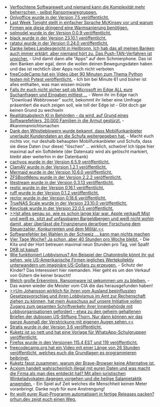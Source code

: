* [Verflochtene Softwarewelt und niemand kann die Komplexität mehr beherrschen - selbst Ransomwaregruppen.](http://blog.fefe.de/?ts=9bcba7d0)
* [Onlyoffice wurde in der Version 7.5 veröffentlicht.](https://www.linux-magazin.de/news/aktualisiertes-onlyoffice-oeffnet-und-bearbeitet-pdf-dokumente/)
* [Last Week Tonight stellt in einfacher Sprache McKinsey vor und warum Firmen wie diese dringend eine Warmsanierung benötigen.](http://blog.fefe.de/?ts=9bc8a3c6)
* [sqlmodel wurde in der Version 0.0.9 veröffentlicht.](https://github.com/tiangolo/sqlmodel/releases/tag/0.0.9)
* [black wurde in der Version 23.10.1 veröffentlicht.](https://github.com/psf/black/releases/tag/23.10.1)
* [ratatui wurde in der Version 0.24.0 veröffentlicht.](https://github.com/ratatui-org/ratatui/releases/tag/v0.24.0)
* [Danke liebes Landesgericht in Heilbronn. Ich hab das all meinen Banken auch immer erklärt, aber niemand hört zu. Das Push-TAN-Verfahren ist unsicher.](https://www.borncity.com/blog/2023/10/24/gericht-stuft-push-tan-verfahren-der-banken-als-unsicher-ein/) - Und damit dann alle "Apps" auf dem Schmierphone. Das ist den Banken aber egal, denn die wollen deinen Bewegungsdaten haben und das ist rechtlich über Apps noch nicht verboten
* [freeCodeCamp hat ein Video über 90 Minuten zum Thema Python testen mit Pytest veröffentlicht.](https://www.freecodecamp.org/news/testing-in-python-with-pytest/) - Ich bin bei Minute 61 und bisher ist alles enthalten, was man wissen müsste
* [Falls ihr euch nicht sicher seit ob Microsoft im Edge ALL eure Suchanfragen und Eingaben mitliest ...](https://www.borncity.com/blog/2023/10/23/microsoft-edge-zeigt-chrome-interessenten-umfrage-statt-download/) - Wenn ihr im Edge nach "Download Webbrowser" sucht, bekommt ihr lieber eine Umfrage präsentiert die euch zeigen soll, wie toll der Edge ist - Gibt doch gar keinen Grund zu wechseln
* [Realitätsabgleich KI in Behörden - da wird, auf Grund eines Softwarefehlers, 20.000 Familien in die Armut gestürzt.](https://netzpolitik.org/2023/ki-verordnung-auf-der-zielgeraden-welche-schlupfloecher-die-eu-jetzt-noch-schliessen-muss/) - #kannmannichtsmachen
* [Dank den Whistleblowern wurde bekannt, dass Mobilfunkanbieter unerlaubt Kundendaten an die Schufa weitergegeben hat.](https://www.borncity.com/blog/2023/10/23/schufa-lscht-daten-zu-handyvertrgen/) - Macht euch nichts vor, nur deshalb behaupten Mobilfunkanbieter und Schufa, dass sie diese Daten (nur diese) "löschen" ... wirklich, schwöre! Ich tippe hier maximal auf ein Softdelete (der Datensatz wird als gelöscht markiert, bleibt aber weiterhin in der Datenbank)
* [cachyos wurde in der Version 6.5.9 veröffentlicht.](https://github.com/CachyOS/linux-cachyos/releases/tag/6.5.9)
* [ClamAV wurde in der Version 1.2.1 veröffentlicht.](https://github.com/Cisco-Talos/clamav/releases/tag/clamav-1.2.1)
* [Mermaid wurde in der Version 10.6.0 veröffentlicht.](https://github.com/mermaid-js/mermaid/releases/tag/v10.6.0)
* [ZFSBootMenu wurde in der Version 2.2.2 veröffentlicht.](https://github.com/zbm-dev/zfsbootmenu/releases/tag/v2.2.2)
* [litestream wurde in der Version 0.3.13 veröffentlicht.](https://github.com/benbjohnson/litestream/releases/tag/v0.3.13)
* [restic wurde in der Version 0.16.1 veröffentlicht.](https://github.com/restic/restic/releases/tag/v0.16.1)
* [ruff wurde in der Version 0.1.2 veröffentlicht.](https://github.com/astral-sh/ruff/releases/tag/v0.1.2)
* [rector wurde in der Version 0.18.6 veröffentlicht.](https://github.com/rectorphp/rector/releases/tag/0.18.6)
* [TrueNAS Scale wurde in der Version 23.10.0 veröffentlicht.](https://github.com/truenas/documentation/releases/tag/TS23.10.0)
* [Keycloak wurde in der Version 22.0.5 veröffentlicht.](https://github.com/keycloak/keycloak/releases/tag/22.0.5)
* [>>Ist alles genau so, wie es schon lange klar war. Apple verkauft Mist und weiß es, sitzt auf unfassbaren Bargeldbergen und weiß nicht wohin damit, aber überlässt die Finanzierung derartiger Forschung dem Steuerzahler, Konkurrenten und dem Militär.<<](http://blog.fefe.de/?ts=9bc766d1)
* [Softwarefehler bei Wahlen in der Schweiz ... kann man nichts machen](http://blog.fefe.de/?ts=9bc7dcde)
* [Vier Tage Woche? Ja schon, aber 40 Stunden pro Woche bleibt.](http://blog.fefe.de/?ts=9bc6a1cf) - Die Kita und der Hort betreuen maximal neun Stunden pro Tag, viel Spaß!
* [DKB ist kaputt](https://www.borncity.com/blog/2023/10/25/online-banking-bei-dkb-gestrt-25-10-2023/)
* [Wie funktioniert Lobbyismus? Am Beispiel der Chatontrolle könnt ihr gut sehen, wie US-Amerikanische Firmen jegliches Wertekollektiv unterwandern um imaginäre US-Dollars zu erzeugen.](https://netzpolitik.org/2023/chatkontrolle-lobbyismus-in-37-minuten-zum-termin-mit-der-eu-innenkommissarin/) - Schutz der Kinder? Das Interessiert hier niemanden. Hier geht es um den Verkauf von Gütern die keiner braucht!
* [Welch große Erkenntnis, Ransomware ist gekommen um zu bleiben.](https://www.bleepingcomputer.com/news/security/ransomware-isnt-going-away-the-problem-is-only-getting-worse/) - Das waren wieder die Meister vom CIA die das herausgefunden haben!
* [>>Um Johansson wirklich für ihren vom Ausland beeinflussten Gesetzesvorschlag und ihren Lobbyismus im Amt zur Rechenschaft ziehen zu können, hat mein Ausschuss auf unsere Initiative vollen Zugang zum gesamten Schriftverkehr ihrer Innenbehörde mit Lobbyorganisationen gefordert – etwa zu den geheim gehaltenen Briefen der dubiosen US-Stiftung Thorn. Nur dann können wir das ganze Ausmaß der Verstrickung mit eigenen Augen sehen.<<](https://www.patrick-breyer.de/chatkontrolle-innenkommissarin-johansson-rechtfertigt-vergeblich-lobbying-verbindungen-im-libe-ausschuss/)
* [Stratis wurde in der Version 3.6 veröffentlicht.](https://www.phoronix.com/news/Stratis-Storage-3.6)
* [Kuketz ist so nett und hat eine Vorlage für WhatsApp-Schulgruppen veröffentlicht.](https://www.kuketz-blog.de/eltern-whatsapp-gruppe-in-der-schule-meine-reaktion/)
* [Firefox wurde in den Versionen 115.4 EST und 119 veröffentlicht.](https://www.borncity.com/blog/2023/10/25/firefox-119-und-115-4-esr-freigegeben/)
* [freecodecamp.org hat ein Video mit einer Länge von 26 Stunden veröffentlicht, welches euch die Grundlagen es programmieren beibringt.](https://www.freecodecamp.org/news/harvard-university-cs50-computer-science-course-2023/)
* [Kuketz fasst zusammen, warum der Brave-Browser keine Alternative ist.](https://www.kuketz-blog.de/brave-browser-warum-ich-ihn-gecko-basierten-browsern-firefox-vorziehe/)
* [Acxiom handelt wahrscheinlich illegal mit euren Daten und was macht die Firma als man dies entdeckt hat? Mit allen juristischen Winkeladvokaten dagegen vorgehen und die heilige Salamietaktik anwenden.](https://noyb.eu/de/address-trader-sues-german-dpa-prevent-noyb-accessing-files) - Ein Spiel auf Zeit welches die Menschheit keinen Meter voranbringt. Danke noyb für eure Anstrengung!
* [Ihr wollt eurer Rust-Programm automatisiert in fertige Releases packen? orhun.dev zeigt euch einen Weg.](https://blog.orhun.dev/automated-rust-releases/)
